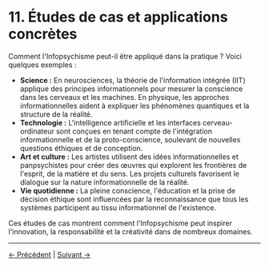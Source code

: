 # 11. Études de cas et applications concrètes

Comment l'Infopsychisme peut-il être appliqué dans la pratique ? Voici quelques exemples :

- **Science :** En neurosciences, la théorie de l'information intégrée (IIT) applique des principes informationnels pour mesurer la conscience dans les cerveaux et les machines. En physique, les approches informationnelles aident à expliquer les phénomènes quantiques et la structure de la réalité.
- **Technologie :** L'intelligence artificielle et les interfaces cerveau-ordinateur sont conçues en tenant compte de l'intégration informationnelle et de la proto-conscience, soulevant de nouvelles questions éthiques et de conception.
- **Art et culture :** Les artistes utilisent des idées informationnelles et panpsychistes pour créer des œuvres qui explorent les frontières de l'esprit, de la matière et du sens. Les projets culturels favorisent le dialogue sur la nature informationnelle de la réalité.
- **Vie quotidienne :** La pleine conscience, l'éducation et la prise de décision éthique sont influencées par la reconnaissance que tous les systèmes participent au tissu informationnel de l'existence.

Ces études de cas montrent comment l'Infopsychisme peut inspirer l'innovation, la responsabilité et la créativité dans de nombreux domaines.

---
<div class="navigation-links">
<a href="10_Contexte_historique_et_lignées_intellectuelles.md" class="nav-link prev-link">← Précédent</a> | <a href="12_Critiques_et_arguments_contraires.md" class="nav-link next-link">Suivant →</a>
</div>

